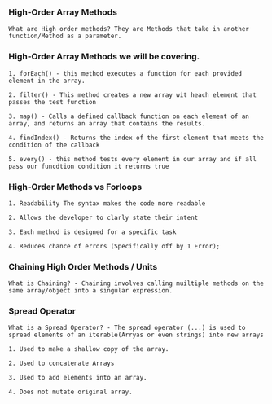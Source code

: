 ### High-Order Array Methods
    What are High order methods? They are Methods that take in another function/Method as a parameter.

### High-Order Array Methods we will be covering.

    1. forEach() - this method executes a function for each provided element in the array.
    
    2. filter() - This method creates a new array wit heach element that passes the test function

    3. map() - Calls a defined callback function on each element of an array, and returns an array that contains the results.

    4. findIndex() - Returns the index of the first element that meets the condition of the callback

    5. every() - this method tests every element in our array and if all pass our funcdtion condition it returns true

### High-Order Methods vs Forloops

    1. Readability The syntax makes the code more readable

    2. Allows the developer to clarly state their intent

    3. Each method is designed for a specific task

    4. Reduces chance of errors (Specifically off by 1 Error);

### Chaining High Order Methods / Units
    What is Chaining? - Chaining involves calling muiltiple methods on the same array/object into a singular expression.

### Spread Operator
    What is a Spread Operator? - The spread operator (...) is used to spread elements of an iterable(Arryas or even strings) into new arrays

    1. Used to make a shallow copy of the array.

    2. Used to concatenate Arrays

    3. Used to add elements into an array.

    4. Does not mutate original array.
